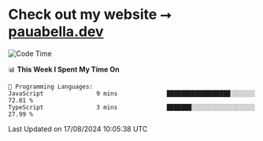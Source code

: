 # Check out my website ⭢ [pauabella.dev](https://pauabella.dev)

<!--START_SECTION:waka-->
![Code Time](http://img.shields.io/badge/Code%20Time-3%2C643%20hrs-blue)

📊 **This Week I Spent My Time On** 

```text
💬 Programming Languages: 
JavaScript               9 mins              ██████████████████░░░░░░░   72.01 % 
TypeScript               3 mins              ███████░░░░░░░░░░░░░░░░░░   27.99 % 
```


 Last Updated on 17/08/2024 10:05:38 UTC
<!--END_SECTION:waka-->
